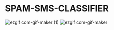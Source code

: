 # SPAM-SMS-CLASSIFIER
![ezgif com-gif-maker (1)](https://user-images.githubusercontent.com/32005131/162803332-869ab0e6-3e1e-4667-bc24-4379fa568256.gif)
![ezgif com-gif-maker](https://user-images.githubusercontent.com/32005131/162803388-1015171f-ba90-4df6-bea3-a0f67a0e9eba.gif)
